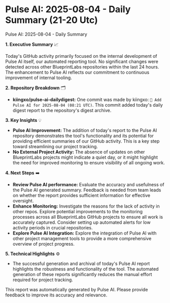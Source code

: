 # Pulse AI: 2025-08-04 - Daily Summary (21-20 Utc)

Pulse AI: 2025-08-04 - Daily Summary

**1. Executive Summary** 📈

Today's GitHub activity primarily focused on the internal development of Pulse AI itself, our automated reporting tool.  No significant changes were detected across other BlueprintLabs repositories within the last 24 hours.  The enhancement to Pulse AI reflects our commitment to continuous improvement of internal tooling.


**2. Repository Breakdown** 🗂️

* **kiingxo/pulse-ai-dailydigest:**  One commit was made by kiingxo: `🤖 Add Pulse AI for 2025-08-04 (08:21 UTC)`. This commit added today's daily digest report to the repository's digest archive.


**3. Key Insights** 💡

* **Pulse AI Improvement:** The addition of today's report to the Pulse AI repository demonstrates the tool's functionality and its potential for providing efficient summaries of our GitHub activity.  This is a key step toward streamlining our project tracking.
* **No External Project Activity:** The absence of updates on other BlueprintLabs projects might indicate a quiet day, or it might highlight the need for improved monitoring to ensure visibility of all ongoing work.


**4. Next Steps** ➡️

* **Review Pulse AI performance:** Evaluate the accuracy and usefulness of the Pulse AI generated summary. Feedback is needed from team leads on whether the report provides sufficient information for effective oversight.
* **Enhance Monitoring:** Investigate the reasons for the lack of activity in other repos.  Explore potential improvements to the monitoring processes across all BlueprintLabs GitHub projects to ensure all work is accurately captured.  Consider setting up automated alerts for low activity periods in crucial repositories.
* **Explore Pulse AI Integration:**  Explore the integration of Pulse AI with other project management tools to provide a more comprehensive overview of project progress.

**5. Technical Highlights** ⚙️

* The successful generation and archival of today's Pulse AI report highlights the robustness and functionality of the tool. The automated generation of these reports significantly reduces the manual effort required for project tracking.


This report was automatically generated by Pulse AI.  Please provide feedback to improve its accuracy and relevance.
